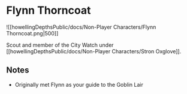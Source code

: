 # Flynn Thorncoat

![[howellingDepthsPublic/docs/Non-Player Characters/Flynn Thorncoat.png|500]]

Scout and member of the City Watch under [[howellingDepthsPublic/docs/Non-Player Characters/Stron Oxglove]].

## Notes

- Originally met Flynn as your guide to the Goblin Lair